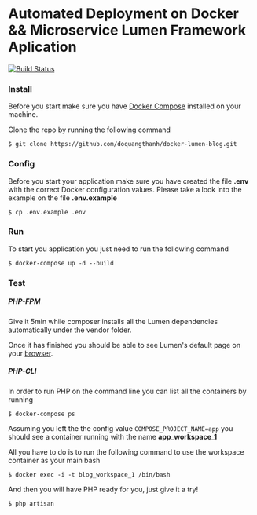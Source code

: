 # Automated Deployment on Docker && Microservice Lumen Framework Aplication 
[![Build Status](https://travis-ci.org/doquangthanh/docker-lumen-blog.svg?branch=master)](https://travis-ci.org/doquangthanh/docker-lumen-blog)

### Install

Before you start make sure you have [Docker Compose](https://docs.docker.com/compose/install/) installed on your machine.

Clone the repo by running the following command

``
    $ git clone https://github.com/doquangthanh/docker-lumen-blog.git
``

### Config
Before you start your application make sure you have created the file **.env** with the correct Docker configuration values. Please take a look into the example on the file **.env.example**

``
    $ cp .env.example .env
``

### Run

To start you application you just need to run the following command 

``
    $ docker-compose up -d --build
``    

### Test
##### PHP-FPM
Give it 5min while composer installs all the Lumen dependencies automatically under the vendor folder.

Once it has finished you should be able to see Lumen's default page on your [browser](http://127.0.0.1).

##### PHP-CLI
In order to run PHP on the command line you can list all the containers by running 

    $ docker-compose ps
    
Assuming you left the the config value `COMPOSE_PROJECT_NAME=app` you should see a container running with the name **app_workspace_1**


All you have to do is to run the following command to use the workspace container as your main bash 

    $ docker exec -i -t blog_workspace_1 /bin/bash

And then you will have PHP ready for you, just give it a try!

    $ php artisan

